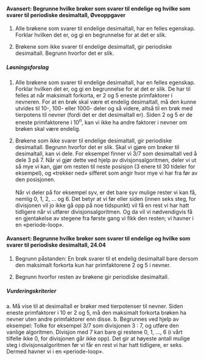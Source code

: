 
#### Avansert: Begrunne hvilke brøker som svarer til endelige og hvilke som svarer til periodiske desimaltall,  Øveoppgaver

1. Alle brøkene som svarer til endelige desimaltall, har en felles
   egenskap. Forklar hvilken det er, og gi en begrunnelse for at det er
   slik.

2. Brøkene som ikke svarer til endelige desimaltall, gir periodiske
   desimaltall. Begrunn hvorfor det er slik.

##### Løsningsforslag

1.  Alle brøkene som svarer til endelige desimaltall, har en felles
    egenskap. Forklar hvilken det er, og gi en begrunnelse for at det er
    slik. De har til felles at når maksimalt forkorta, er 2 og 5 eneste primfaktorer i nevneren. For at en brøk skal være et endelig desimaltall, må den kunne utvides til 10-, 100- eller 1000- deler og så videre, altså til en brøk med tierpotens til nevner (fordi det er det desimaltall er). Siden 2 og 5 er de eneste primfaktorene i $10^{n}$, kan vi ikke ha andre faktorer i nevner om brøken skal være endelig.

2.  Brøkene som ikke svarer til endelige desimaltall, gir periodiske
    desimaltall. Begrunn hvorfor det er slik. Skal vi gjøre om brøker til desimaltall, kan vi dele. For eksempel finner vi 3/7 som desimaltall ved å dele 3 på 7. Når vi gjør dette ved hjelp av divisjonsalgoritmen, deler vi ut så mye vi kan, gjør om resten til neste posisjon (3 enere til 30 tideler for eksempel), og «trekker ned» sifferet som angir hvor mye vi har fra før av den posisjonen. \
    \
    Når vi deler på for eksempel syv, er det bare syv mulige rester vi kan få, nemlig 0, 1, 2, ... og 6. Det betyr at vi før eller siden (innen seks steg, for divisjonen vil jo ikke gå opp på noe tidspunkt) vil få en rest vi har hatt tidligere når vi utfører divisjonsalgoritmen. Og da vil vi nødvendigvis få en gjentakelse av stegene fra første gang vi fikk den resten; vi havner i en «periode-loop».


#### Avansert: Begrunne hvilke brøker som svarer til endelige og hvilke som svarer til periodiske desimaltall,  24.04

1. Begrunn påstanden: En brøk svarer til et endelig desimaltall bare dersom den maksimalt forkorta kun har primfaktorene 2 og 5 i nevner.

2. Begrunn hvorfor resten av brøkene gir periodiske desimaltall.

##### Vurderingskriterier

a.  Må vise til at desimaltall er brøker med tierpotenser til nevner. Siden eneste primfaktorer i 10 er 2 og 5, må den maksimalt forkorta brøken ha nevner uten andre primfaktorer enn disse.
b. Begrunnes ved hjelp av eksempel: Tolke for eksempel 3/7 som divisjonen 3 : 7, og utføre den vanlige algoritmen. Divisjon med 7 kan bare gi restene 0, 1, ..., 6 (i vårt tilfelle ikke 0, for divisjonen går ikke opp). Det gir at høyeste antall mulige steg i divisjonsalgoritmen før vi får en rest vi har hatt tidligere, er seks. Dermed havner vi i en  «periode-loop».

